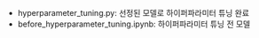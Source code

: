 - hyperparameter_tuning.py: 선정된 모델로 하이퍼파라미터 튜닝 완료
- before_hyperparameter_tuning.ipynb: 하이퍼파라미터 튜닝 전 모델
